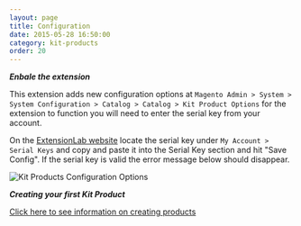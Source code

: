 ```yaml
---
layout: page
title: Configuration
date: 2015-05-28 16:50:00
category: kit-products
order: 20
---
```


***Enbale the extension***

This extension adds new configuration options at ```Magento Admin > System > System Configuration > Catalog > Catalog > Kit Product Options```
for the extension to function you will need to enter the serial key from your account.

On the [ExtensionLab website](http://www.theextensionlab.com/downloadable/extension_keys/list/) locate the serial key under ```My Account > Serial Keys```
and copy and paste it into the Serial Key section and hit "Save Config". If the serial key is valid the error message below should disappear.


![Kit Products Configuration Options](../assets/images/kit-products/configuration/kit-products-configuration-section.jpg "Kit Products Configuration")


***Creating your first Kit Product***

[Click here to see information on creating products](/kit-products/create-a-product.html)